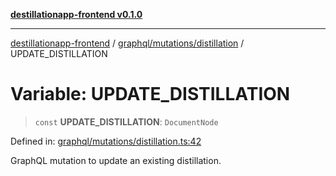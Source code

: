 [**destillationapp-frontend v0.1.0**](../../../../README.md)

***

[destillationapp-frontend](../../../../modules.md) / [graphql/mutations/distillation](../README.md) / UPDATE\_DISTILLATION

# Variable: UPDATE\_DISTILLATION

> `const` **UPDATE\_DISTILLATION**: `DocumentNode`

Defined in: [graphql/mutations/distillation.ts:42](https://github.com/DestillApp/main/blob/be94b1d93681946bd573e84cd8381ba32cee62b9/frontend/src/graphql/mutations/distillation.ts#L42)

GraphQL mutation to update an existing distillation.
